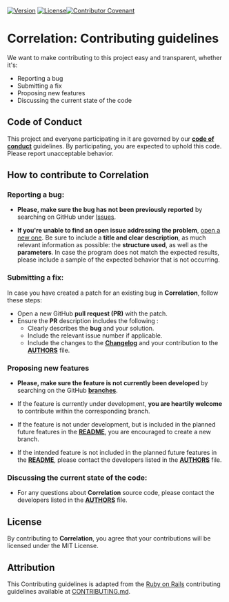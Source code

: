 [![Version]( https://img.shields.io/badge/version-1.0.0(RC6)-green)]( https://img.shields.io/badge/version-1.0.0(RC6)-green) [![License]( https://img.shields.io/badge/license-MIT-brightgreen)]( https://img.shields.io/badge/license-MIT-brightgreen)[![Contributor Covenant](https://img.shields.io/badge/Contributor%20Covenant-2.0-4baaaa.svg)](code_of_conduct.md)

#  Correlation: Contributing guidelines
We want to make contributing to this project easy and transparent, whether it's:

* Reporting a bug
* Submitting a fix
* Proposing new features
* Discussing the current state of the code

## Code of Conduct

This project and everyone participating in it are governed by our [**code of conduct**](https://github.com/Isurwars/Correlation/blob/main/CODE_OF_CONDUCT.md) guidelines. By participating, you are expected to uphold this code. Please report unacceptable behavior.

## How to contribute to **Correlation**

### **Reporting a bug:**

* **Please, make sure the bug has not been previously reported** by searching on GitHub under [Issues](https://github.com/Isurwars/Correlation/issues).

* **If you're unable to find an open issue addressing the problem**, [open a new one](https://github.com/Isurwars/Correlation/issues/new). Be sure to include a **title and clear description**, as much relevant information as possible: the **structure used**, as well as the **parameters**. In case the program does not match the expected results, please include a sample of the expected behavior that is not occurring.


### **Submitting a fix:**

In case you have created a patch for an existing bug in **Correlation**, follow these steps:

- Open a new GitHub **pull request (PR)** with the patch.
- Ensure the **PR** description includes the following :
   * Clearly describes the **bug** and your solution.
   * Include the relevant issue number if applicable.
   * Include the changes to the [**Changelog**](https://github.com/Isurwars/Correlation/blob/main/ChangeLog) and your contribution to the [**AUTHORS**](https://github.com/Isurwars/Correlation/blob/main/AUTHORS) file.

### **Proposing new features**

* **Please, make sure the feature is not currently been developed** by searching on the GitHub [**branches**](https://github.com/Isurwars/Correlation/branches).
* If the feature is currently under development, **you are heartily welcome** to contribute within the corresponding branch.

* If the feature is not under development, but is included in the planned future features in the [**README**](https://github.com/Isurwars/Correlation/blob/main/README.md), you are encouraged to create a new branch.

* If the intended feature is not included in the planned future features in the [**README**](https://github.com/Isurwars/Correlation/blob/main/README.md), please contact the developers listed in the [**AUTHORS**](https://github.com/Isurwars/Correlation/blob/main/AUTHORS) file.


### **Discussing the current state of the code:**

* For any questions about **Correlation** source code, please contact the developers listed in the [**AUTHORS**](https://github.com/Isurwars/Correlation/blob/main/AUTHORS) file.


## License
By contributing to **Correlation**, you agree that your contributions will be licensed under the MIT License.

## Attribution

This Contributing guidelines is adapted from the [Ruby on Rails](https://rubyonrails.org/) contributing guidelines available at
[CONTRIBUTING.md](https://github.com/rails/rails/blob/main/CONTRIBUTING.md).
